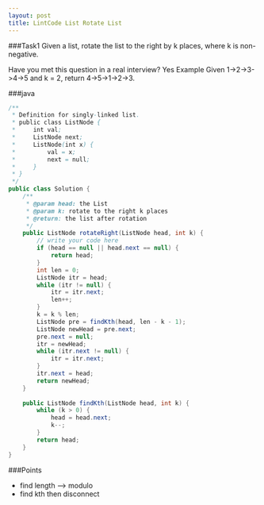 ```yaml
---
layout: post
title: LintCode List Rotate List
---
```

###Task1
Given a list, rotate the list to the right by k places, where k is non-negative.

Have you met this question in a real interview? Yes
Example
Given 1->2->3->4->5 and k = 2, return 4->5->1->2->3.

###java
```java
/**
 * Definition for singly-linked list.
 * public class ListNode {
 *     int val;
 *     ListNode next;
 *     ListNode(int x) {
 *         val = x;
 *         next = null;
 *     }
 * }
 */
public class Solution {
    /**
     * @param head: the List
     * @param k: rotate to the right k places
     * @return: the list after rotation
     */
    public ListNode rotateRight(ListNode head, int k) {
        // write your code here
        if (head == null || head.next == null) {
            return head;
        }
        int len = 0;
        ListNode itr = head;
        while (itr != null) {
            itr = itr.next;
            len++;
        }
        k = k % len;
        ListNode pre = findKth(head, len - k - 1);
        ListNode newHead = pre.next;
        pre.next = null;
        itr = newHead;
        while (itr.next != null) {
            itr = itr.next;
        }
        itr.next = head;
        return newHead;
    }
    
    public ListNode findKth(ListNode head, int k) {
        while (k > 0) {
            head = head.next;
            k--;
        }
        return head;
    }
}

```

###Points
* find length --> modulo
* find kth then disconnect

